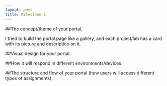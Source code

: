 ```yaml
---
layout: post
title: Milestone 1
---
```


##The concept/theme of your portal.

I tried to build the portal page like a gallery, and each project/lab has a card with its picture and description on it.

##Visual design for your portal.

##How it will respond in different environments/devices.

##The structure and flow of your portal (how users will access different types of assignments).
